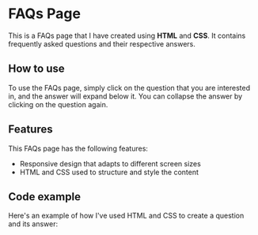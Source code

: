 # FAQs Page

This is a FAQs page that I have created using **HTML** and **CSS**. It contains frequently asked questions and their respective answers.

## How to use

To use the FAQs page, simply click on the question that you are interested in, and the answer will expand below it. You can collapse the answer by clicking on the question again.

## Features

This FAQs page has the following features:

- Responsive design that adapts to different screen sizes
- HTML and CSS used to structure and style the content

## Code example

Here's an example of how I've used HTML and CSS to create a question and its answer:
